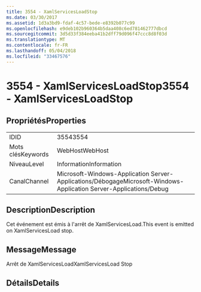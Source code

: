 ```yaml
---
title: 3554 - XamlServicesLoadStop
ms.date: 03/30/2017
ms.assetid: 1d3a3bd9-fdaf-4c57-bede-e8392b077c99
ms.openlocfilehash: e9deb102b960364b5daa408c6ed781462777dbcd
ms.sourcegitcommit: 3d5d33f384eeba41b2dff79d096f47ccc8d8f03d
ms.translationtype: MT
ms.contentlocale: fr-FR
ms.lasthandoff: 05/04/2018
ms.locfileid: "33467576"
---
```

# <a name="3554---xamlservicesloadstop"></a><span data-ttu-id="0d701-102">3554 - XamlServicesLoadStop</span><span class="sxs-lookup"><span data-stu-id="0d701-102">3554 - XamlServicesLoadStop</span></span>
## <a name="properties"></a><span data-ttu-id="0d701-103">Propriétés</span><span class="sxs-lookup"><span data-stu-id="0d701-103">Properties</span></span>  
  
|||  
|-|-|  
|<span data-ttu-id="0d701-104">ID</span><span class="sxs-lookup"><span data-stu-id="0d701-104">ID</span></span>|<span data-ttu-id="0d701-105">3554</span><span class="sxs-lookup"><span data-stu-id="0d701-105">3554</span></span>|  
|<span data-ttu-id="0d701-106">Mots clés</span><span class="sxs-lookup"><span data-stu-id="0d701-106">Keywords</span></span>|<span data-ttu-id="0d701-107">WebHost</span><span class="sxs-lookup"><span data-stu-id="0d701-107">WebHost</span></span>|  
|<span data-ttu-id="0d701-108">Niveau</span><span class="sxs-lookup"><span data-stu-id="0d701-108">Level</span></span>|<span data-ttu-id="0d701-109">Information</span><span class="sxs-lookup"><span data-stu-id="0d701-109">Information</span></span>|  
|<span data-ttu-id="0d701-110">Canal</span><span class="sxs-lookup"><span data-stu-id="0d701-110">Channel</span></span>|<span data-ttu-id="0d701-111">Microsoft-Windows-Application Server-Applications/Débogage</span><span class="sxs-lookup"><span data-stu-id="0d701-111">Microsoft-Windows-Application Server-Applications/Debug</span></span>|  
  
## <a name="description"></a><span data-ttu-id="0d701-112">Description</span><span class="sxs-lookup"><span data-stu-id="0d701-112">Description</span></span>  
 <span data-ttu-id="0d701-113">Cet événement est émis à l'arrêt de XamlServicesLoad.</span><span class="sxs-lookup"><span data-stu-id="0d701-113">This event is emitted on XamlServicesLoad stop.</span></span>  
  
## <a name="message"></a><span data-ttu-id="0d701-114">Message</span><span class="sxs-lookup"><span data-stu-id="0d701-114">Message</span></span>  
 <span data-ttu-id="0d701-115">Arrêt de XamlServicesLoad</span><span class="sxs-lookup"><span data-stu-id="0d701-115">XamlServicesLoad Stop</span></span>  
  
## <a name="details"></a><span data-ttu-id="0d701-116">Détails</span><span class="sxs-lookup"><span data-stu-id="0d701-116">Details</span></span>
